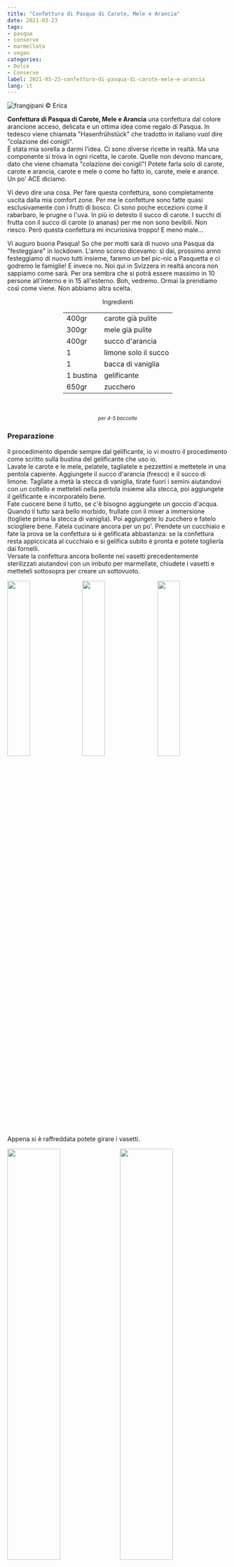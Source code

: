 ```yaml
---
title: "Confettura di Pasqua di Carote, Mele e Arancia"
date: 2021-03-23
tags: 
- pasqua
- conserve
- marmellata
- vegan
categories:
- Dolce
- Conserve
label: 2021-03-23-confettura-di-pasqua-di-carote-mele-e-arancia
lang: it 
---
```

![](header.jpeg "frangipani © Erica")

**Confettura di Pasqua di Carote, Mele e Arancia** una confettura dal colore arancione acceso, delicata e un ottima idea come regalo di Pasqua. In tedesco viene chiamata "Hasenfrühstück" che tradotto in italiano vuol dire "colazione dei conigli".
<br />
È stata mia sorella a darmi l'idea. Ci sono diverse ricette in realtà. Ma una componente si trova in ogni ricetta, le carote. Quelle non devono mancare, dato che viene chiamata "colazione dei conigli"! Potete farla solo di carote, carote e arancia, carote e mele o come ho fatto io, carote, mele e arance. Un po' ACE diciamo.

Vi devo dire una cosa. Per fare questa confettura, sono completamente uscita dalla mia comfort zone. Per me le confetture sono fatte quasi esclusivamente con i frutti di bosco. Ci sono poche eccezioni come il rabarbaro, le prugne o l'uva. In più io detesto il succo di carote. I succhi di frutta con il succo di carote (o ananas) per me non sono bevibili. Non riesco. Però questa confettura mi incuriosiva troppo! E meno male...

Vi auguro buona Pasqua! So che per molti sarà di nuovo una Pasqua da "festeggiare" in lockdown. L'anno scorso dicevamo: sì dai, prossimo anno festeggiamo di nuovo tutti insieme, faremo un bel pic-nic a Pasquetta e ci godremo le famiglie! E invece no. Noi qui in Svizzera in realtà ancora non sappiamo come sarà. Per ora sembra che si potrà essere massimo in 10 persone all'interno e in 15 all'esterno. Boh, vedremo. Ormai la prendiamo così come viene. Non abbiamo altra scelta.

<div id="wrapper" style="text-align: center">
  <div id="yourdiv" style="display: inline-block;">
    <div class="ingredients" itemscope itemtype="http://schema.org/Recipe">
      <span itemprop="name" style="display:none;">Confettura di Pasqua di Carote, Mele e Arancia</span>
      <div class="ingredients-title">Ingredienti</div>
      <table>
        <tbody>
          <tr itemprop="recipeIngredient">
            <td>400gr</td>
            <td>carote già pulite</td>
          </tr>
          <tr itemprop="recipeIngredient">
            <td>300gr</td>
            <td>mele già pulite</td>
          </tr>
          <tr itemprop="recipeIngredient">
            <td>400gr</td>
            <td>succo d'arancia</td>
          </tr>
          <tr itemprop="recipeIngredient">
            <td>1</td>
            <td>limone solo il succo</td>
          </tr>
          <tr itemprop="recipeIngredient">
            <td>1</td>
            <td>bacca di vaniglia</td>
          </tr>
          <tr itemprop="recipeIngredient">
            <td>1 bustina</td>
            <td>gelificante</td>
          </tr>
          <tr itemprop="recipeIngredient">
            <td>650gr</td>
            <td>zucchero</td>
          </tr>
        </tbody>
      </table>
      <br></br>
      <i class="pull-right" style="font-size: 80%;" itemprop="recipeYield">per 4-5 boccette</i>
    </div>
  </div>
</div>


<h3>
  <font color="grey">
    <i class="fa fa-cogs"></i>
  </font> Preparazione
</h3>

Il procedimento dipende sempre dal gelificante, io vi mostro il procedimento come scritto sulla bustina del gelificante che uso io.
<br />
Lavate le carote e le mele, pelatele, tagliatele e pezzettini e mettetele in una pentola capiente. Aggiungete il succo d'arancia (fresco) e il succo di limone. Tagliate a metà la stecca di vaniglia, tirate fuori i semini aiutandovi con un coltello e metteteli nella pentola insieme alla stecca, poi aggiungete il gelificante e incorporatelo bene.
<br />
Fate cuocere bene il tutto, se c'è bisogno aggiungete un goccio d'acqua. Quando il tutto sarà bello morbido, frullate con il mixer a immersione (togliete prima la stecca di vaniglia). Poi aggiungete lo zucchero e fatelo sciogliere bene. Fatela cucinare ancora per un po'. Prendete un cucchiaio e fate la prova se la confettura si è gelificata abbastanza: se la confettura resta appiccicata al cucchiaio e si gelifica subito è pronta e potete toglierla dai fornelli.
<br />
Versate la confettura ancora bollente nei vasetti precedentemente sterilizzati aiutandovi con un imbuto per marmellate, chiudete i vasetti e metteteli sottosopra per creare un sottovuoto. 
<p>
  <div style="width: 100%; margin-bottom: 0">
    <img style="float: left; width: 32%; margin-right: 1%;" src="pentola.jpeg" alt="" title="frangipani © Erica" />
    <img style="float: left; width: 32%; margin-right: 1%; margin-left: 1%;" src="gelificata.jpeg" alt="" title="frangipani © Erica" />
    <img style="float: left; width: 32%; margin-left: 1%;" src="vasetti.jpeg" alt="" title="frangipani © Erica" />
    <div style="clear: both"></div>
  </div>
</p>

Appena si è raffreddata potete girare i vasetti.
<p>
  <div style="width: 100%; margin-bottom: 0">
    <img style="float: left; width: 49%; margin-right: 1%" src="risultato1.jpeg" alt="" title="frangipani © Erica" />
    <img style="float: left; width: 49%; margin-left: 1%" src="risultato2.jpeg" alt="" title="frangipani © Erica" />
    <div style="clear: both"></div>
  </div>
</p>

<p>
  <div style="width: 100%; margin-bottom: 0">
    <img style="float: left; width: 49%; margin-right: 1%" src="risultato3.jpeg" alt="" title="frangipani © Erica" />
    <img style="float: left; width: 49%; margin-left: 1%" src="risultato4.jpeg" alt="" title="frangipani © Erica" />
    <div style="clear: both"></div>
  </div>
</p>

![](risultato5.jpeg "frangipani © Erica")

<p>
  <div style="width: 100%; margin-bottom: 0">
    <img style="float: left; width: 49%; margin-right: 1%" src="risultato6.jpeg" alt="" title="frangipani © Erica" />
    <img style="float: left; width: 49%; margin-left: 1%" src="risultato7.jpeg" alt="" title="frangipani © Erica" />
    <div style="clear: both"></div>
  </div>
</p>

![](risultato8.jpeg "frangipani © Erica")

<h4>Buon appetito
  <font color="red">
    <i class="fa fa-smile-o"></i>
  </font>
</h4>